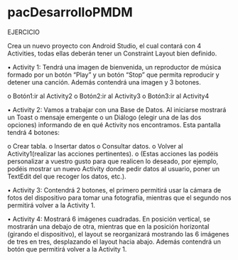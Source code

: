 # pacDesarrolloPMDM

EJERCICIO

Crea un nuevo proyecto con Android Studio, el cual contará con 4 Activities, todas ellas deberán tener un Constraint Layout bien definido.

• Activity 1: Tendrá una imagen de bienvenida, un reproductor de música formado por un botón “Play” y un botón “Stop” que permita reproducir y detener una canción. Además contendrá una imagen y 3 botones.

  o Botón1:ir al Activity2 
  o Botón2:ir al Activity3 
  o Botón3:ir al Activity4
  
• Activity 2: Vamos a trabajar con una Base de Datos. Al iniciarse mostrará un Toast o mensaje emergente o un Diálogo (elegir una de las dos opciones) informando de en qué Activity nos encontramos. Esta pantalla tendrá 4 botones:

  o Crear tabla.
  o Insertar datos
  o Consultar datos.
  o Volver al Activity1(realizar las acciones pertinentes).
  o (Estas acciones las podéis personalizar a vuestro gusto para que realicen lo deseado, por ejemplo, podéis mostrar un nuevo Activity donde pedir datos al usuario, poner un TextEdit del que recoger los datos, etc.).
  
• Activity 3: Contendrá 2 botones, el primero permitirá usar la cámara de fotos del dispositivo para tomar una fotografía, mientras que el segundo nos permitirá volver a la Activity 1.

• Activity 4: Mostrará 6 imágenes cuadradas. En posición vertical, se mostrarán una debajo de otra, mientras que en la posición horizontal (girando el dispositivo), el layout se reorganizará mostrando las 6 imágenes de tres en tres, desplazando el layout hacia abajo. Además contendrá un botón que permitirá volver a la Activity 1.

